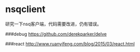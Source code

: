 # nsqclient
研究一下nsq客户端，代码需要改进，仍有错误。

###debug
https://github.com/derekparker/delve


###react
http://www.ruanyifeng.com/blog/2015/03/react.html
